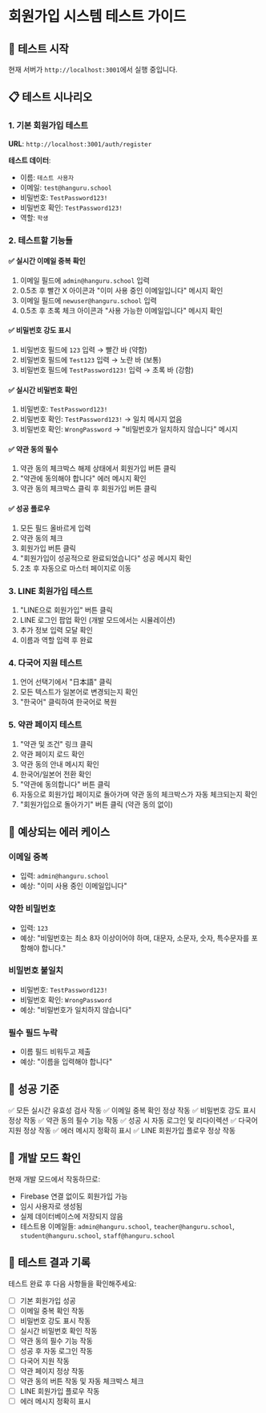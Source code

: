 # 회원가입 시스템 테스트 가이드

## 🚀 테스트 시작

현재 서버가 `http://localhost:3001`에서 실행 중입니다.

## 📋 테스트 시나리오

### 1. 기본 회원가입 테스트

**URL**: `http://localhost:3001/auth/register`

**테스트 데이터**:
- 이름: `테스트 사용자`
- 이메일: `test@hanguru.school`
- 비밀번호: `TestPassword123!`
- 비밀번호 확인: `TestPassword123!`
- 역할: `학생`

### 2. 테스트할 기능들

#### ✅ 실시간 이메일 중복 확인
1. 이메일 필드에 `admin@hanguru.school` 입력
2. 0.5초 후 빨간 X 아이콘과 "이미 사용 중인 이메일입니다" 메시지 확인
3. 이메일 필드에 `newuser@hanguru.school` 입력
4. 0.5초 후 초록 체크 아이콘과 "사용 가능한 이메일입니다" 메시지 확인

#### ✅ 비밀번호 강도 표시
1. 비밀번호 필드에 `123` 입력 → 빨간 바 (약함)
2. 비밀번호 필드에 `Test123` 입력 → 노란 바 (보통)
3. 비밀번호 필드에 `TestPassword123!` 입력 → 초록 바 (강함)

#### ✅ 실시간 비밀번호 확인
1. 비밀번호: `TestPassword123!`
2. 비밀번호 확인: `TestPassword123!` → 일치 메시지 없음
3. 비밀번호 확인: `WrongPassword` → "비밀번호가 일치하지 않습니다" 메시지

#### ✅ 약관 동의 필수
1. 약관 동의 체크박스 해제 상태에서 회원가입 버튼 클릭
2. "약관에 동의해야 합니다" 에러 메시지 확인
3. 약관 동의 체크박스 클릭 후 회원가입 버튼 클릭

#### ✅ 성공 플로우
1. 모든 필드 올바르게 입력
2. 약관 동의 체크
3. 회원가입 버튼 클릭
4. "회원가입이 성공적으로 완료되었습니다" 성공 메시지 확인
5. 2초 후 자동으로 마스터 페이지로 이동

### 3. LINE 회원가입 테스트

1. "LINE으로 회원가입" 버튼 클릭
2. LINE 로그인 팝업 확인 (개발 모드에서는 시뮬레이션)
3. 추가 정보 입력 모달 확인
4. 이름과 역할 입력 후 완료

### 4. 다국어 지원 테스트

1. 언어 선택기에서 "日本語" 클릭
2. 모든 텍스트가 일본어로 변경되는지 확인
3. "한국어" 클릭하여 한국어로 복원

### 5. 약관 페이지 테스트

1. "약관 및 조건" 링크 클릭
2. 약관 페이지 로드 확인
3. 약관 동의 안내 메시지 확인
4. 한국어/일본어 전환 확인
5. "약관에 동의합니다" 버튼 클릭
6. 자동으로 회원가입 페이지로 돌아가며 약관 동의 체크박스가 자동 체크되는지 확인
7. "회원가입으로 돌아가기" 버튼 클릭 (약관 동의 없이)

## 🐛 예상되는 에러 케이스

### 이메일 중복
- 입력: `admin@hanguru.school`
- 예상: "이미 사용 중인 이메일입니다"

### 약한 비밀번호
- 입력: `123`
- 예상: "비밀번호는 최소 8자 이상이어야 하며, 대문자, 소문자, 숫자, 특수문자를 포함해야 합니다."

### 비밀번호 불일치
- 비밀번호: `TestPassword123!`
- 비밀번호 확인: `WrongPassword`
- 예상: "비밀번호가 일치하지 않습니다"

### 필수 필드 누락
- 이름 필드 비워두고 제출
- 예상: "이름을 입력해야 합니다"

## 🎯 성공 기준

✅ 모든 실시간 유효성 검사 작동
✅ 이메일 중복 확인 정상 작동
✅ 비밀번호 강도 표시 정상 작동
✅ 약관 동의 필수 기능 작동
✅ 성공 시 자동 로그인 및 리다이렉션
✅ 다국어 지원 정상 작동
✅ 에러 메시지 정확히 표시
✅ LINE 회원가입 플로우 정상 작동

## 🔧 개발 모드 확인

현재 개발 모드에서 작동하므로:
- Firebase 연결 없이도 회원가입 가능
- 임시 사용자로 생성됨
- 실제 데이터베이스에 저장되지 않음
- 테스트용 이메일들: `admin@hanguru.school`, `teacher@hanguru.school`, `student@hanguru.school`, `staff@hanguru.school`

## 📝 테스트 결과 기록

테스트 완료 후 다음 사항들을 확인해주세요:

- [ ] 기본 회원가입 성공
- [ ] 이메일 중복 확인 작동
- [ ] 비밀번호 강도 표시 작동
- [ ] 실시간 비밀번호 확인 작동
- [ ] 약관 동의 필수 기능 작동
- [ ] 성공 후 자동 로그인 작동
- [ ] 다국어 지원 작동
- [ ] 약관 페이지 정상 작동
- [ ] 약관 동의 버튼 작동 및 자동 체크박스 체크
- [ ] LINE 회원가입 플로우 작동
- [ ] 에러 메시지 정확히 표시 